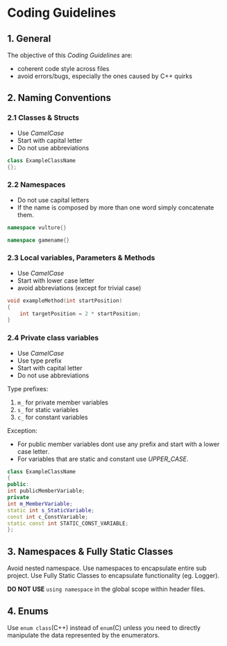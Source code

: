 # Coding Guidelines

## 1. General
The objective of this *Coding Guidelines* are:
- coherent code style across files
- avoid errors/bugs, especially the ones caused by C++ quirks

## 2. Naming Conventions

### 2.1 Classes & Structs
- Use *CamelCase*
- Start with capital letter
- Do not use abbreviations

```C++
class ExampleClassName
{};
```

### 2.2 Namespaces
- Do not use capital letters
- If the name is composed by more than one word simply concatenate them.

```C++
namespace vulture{}

namespace gamename{}
```

### 2.3 Local variables, Parameters & Methods
- Use *CamelCase*
- Start with lower case letter
- avoid abbreviations (except for trivial case)

```C++
void exampleMethod(int startPosition)
{
	int targetPosition = 2 * startPosition;
}
```

### 2.4 Private class variables
- Use *CamelCase*
- Use type prefix
- Start with capital letter
- Do not use abbreviations

Type prefixes:
1) `m_` for private member variables
2) `s_` for static variables
3) `c_` for constant variables

Exception:
- For public member variables dont use any prefix and start with a lower case letter.
- For variables that are static and constant use *UPPER_CASE*.

```C++
class ExampleClassName
{
public:
int publicMemberVariable;
private
int m_MemberVariable;
static int s_StaticVariable;
const int c_ConstVariable;
static const int STATIC_CONST_VARIABLE;
};
```

## 3. Namespaces & Fully Static Classes
Avoid nested namespace.
Use namespaces to encapsulate entire sub project. Use Fully Static Classes to encapsulate functionality (eg. Logger).

**DO NOT USE** `using namespace` in the global scope within header files.

## 4. Enums
Use `enum class`(C++) instead of `enum`(C) unless you need to directly manipulate the data represented by the enumerators.

